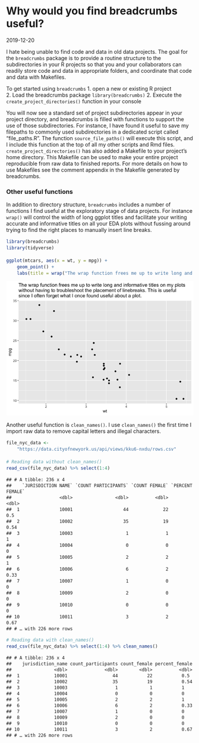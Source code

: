 Why would you find breadcrumbs useful?
================
2019-12-20

I hate being unable to find code and data in old data projects. The goal
for the `breadcrumbs` package is to provide a routine structure to the
subdirectories in your R projects so that you and your collaborators can
readily store code and data in appropriate folders, and coordinate that
code and data with Makefiles.

To get started using `breadcrumbs` 1. open a new or existing R project  
2\. Load the breadcrumbs package `library(breadcrumbs)` 2. Execute the
`create_project_directories()` function in your console

You will now see a standard set of project subdirectories appear in your
project directory, and breadcrumbs is filled with functions to support
the use of those subdirectories. For instance, I have found it useful to
save my filepaths to commonly used subdirectories in a dedicated script
called “file\_paths.R”. The function `source_file_paths()` will execute
this script, and I include this function at the top of all my other
scripts and Rmd files. `create_project_directories()` has also added a
Makefile to your project’s home directory. This Makefile can be used to
make your entire project reproducible from raw data to finished reports.
For more details on how to use Makefiles see the comment appendix in the
Makefile generated by breadcrumbs.

### Other useful functions

In addition to directory structure, `breadcrumbs` includes a number of
functions I find useful at the exploratory stage of data projects. For
instance `wrap()` will control the width of long ggplot titles and
facilitate your writing accurate and informative titles on all your EDA
plots without fussing around trying to find the right places to manually
insert line breaks.

``` r
library(breadcrumbs)
library(tidyverse)

ggplot(mtcars, aes(x = wt, y = mpg)) + 
    geom_point() + 
    labs(title = wrap("The wrap function frees me up to write long and informative titles on my plots without having to troubleshoot the placement of linebreaks. This is useful since I often forget what I once found useful about a plot.", 80))
```

![](README_files/figure-gfm/unnamed-chunk-1-1.png)<!-- -->

Another useful function is `clean_names()`. I use `clean_names()` the
first time I import raw data to remove capital letters and illegal
characters.

``` r
file_nyc_data <- 
    "https://data.cityofnewyork.us/api/views/kku6-nxdu/rows.csv"

# Reading data without clean_names()
read_csv(file_nyc_data) %>% select(1:4)
```

    ## # A tibble: 236 x 4
    ##    `JURISDICTION NAME` `COUNT PARTICIPANTS` `COUNT FEMALE` `PERCENT FEMALE`
    ##                  <dbl>                <dbl>          <dbl>            <dbl>
    ##  1               10001                   44             22             0.5 
    ##  2               10002                   35             19             0.54
    ##  3               10003                    1              1             1   
    ##  4               10004                    0              0             0   
    ##  5               10005                    2              2             1   
    ##  6               10006                    6              2             0.33
    ##  7               10007                    1              0             0   
    ##  8               10009                    2              0             0   
    ##  9               10010                    0              0             0   
    ## 10               10011                    3              2             0.67
    ## # … with 226 more rows

``` r
# Reading data with clean_names()
read_csv(file_nyc_data) %>% select(1:4) %>% clean_names()
```

    ## # A tibble: 236 x 4
    ##    jurisdiction_name count_participants count_female percent_female
    ##                <dbl>              <dbl>        <dbl>          <dbl>
    ##  1             10001                 44           22           0.5 
    ##  2             10002                 35           19           0.54
    ##  3             10003                  1            1           1   
    ##  4             10004                  0            0           0   
    ##  5             10005                  2            2           1   
    ##  6             10006                  6            2           0.33
    ##  7             10007                  1            0           0   
    ##  8             10009                  2            0           0   
    ##  9             10010                  0            0           0   
    ## 10             10011                  3            2           0.67
    ## # … with 226 more rows
